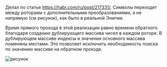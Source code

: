 Делал по статье https://habr.com/ru/post/217331/. 
Символы переходят между роторами с дополнительными преобразованиями, а не напрямую (см рисунок), как было в реальной Энигме.

Время прямого прохода в этой реализации равно времени обратного благодаря созданию дублирующего массива чисел в каждом роторе. В дублирующем массиве индексы и значения основного массива поменяны местами. Это позволяет исключить необходимость поиска по значению  массиве на обратном проходе. 

![рисунок](https://hsto.org/getpro/habr/post_images/af2/871/f34/af2871f3400f36b9dd8f11f4d945c03f.png)


